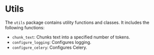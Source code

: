 # Utils

The `utils` package contains utility functions and classes. It includes the following functions:

- `chunk_text`: Chunks text into a specified number of tokens.
- `configure_logging`: Configures logging.
- `configure_celery`: Configures Celery.
